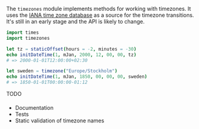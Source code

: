 The `timezones` module implements methods for working with timezones. It uses the [IANA time zone database](https://en.wikipedia.org/wiki/Tz_database) as a source for the timezone transitions. It's still in an early stage
and the API is likely to change.

```nim
import times
import timezones

let tz = staticOffset(hours = -2, minutes = -30)
echo initDateTime(1, mJan, 2000, 12, 00, 00, tz)
# => 2000-01-01T12:00:00+02:30

let sweden = timezone("Europe/Stockholm")
echo initDateTime(1, mJan, 1850, 00, 00, 00, sweden)
# => 1850-01-01T00:00:00-01:12
```

TODO
####
- Documentation
- Tests
- Static validation of timezone names
